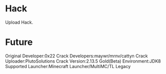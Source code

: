 # Hack
Upload Hack.
# Future
Original Developer:0x22
Crack Developers:maywr/mrnv/cattyn
Crack Uploader:PlutoSolutions
Crack Version:2.13.5 Gold(Beta)
Environment:JDK8
Supported Launcher:Minecraft Launcher/MultiMC/TL Legacy
